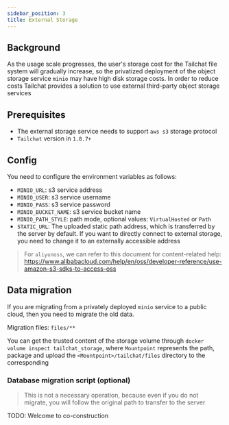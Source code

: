 ```yaml
---
sidebar_position: 3
title: External Storage
---
```


## Background

As the usage scale progresses, the user's storage cost for the Tailchat file system will gradually increase, so the privatized deployment of the object storage service `minio` may have high disk storage costs. In order to reduce costs Tailchat provides a solution to use external third-party object storage services

## Prerequisites

- The external storage service needs to support `aws s3` storage protocol
- `Tailchat` version in `1.8.7+`

## Config

You need to configure the environment variables as follows:
- `MINIO_URL`: s3 service address
- `MINIO_USER`: s3 service username
- `MINIO_PASS`: s3 service password
- `MINIO_BUCKET_NAME`: s3 service bucket name
- `MINIO_PATH_STYLE`: path mode, optional values: `VirtualHosted` or `Path`
- `STATIC_URL`: The uploaded static path address, which is transferred by the server by default. If you want to directly connect to external storage, you need to change it to an externally accessible address

> For `aliyunoss`, we can refer to this document for content-related help: https://www.alibabacloud.com/help/en/oss/developer-reference/use-amazon-s3-sdks-to-access-oss

## Data migration

If you are migrating from a privately deployed `minio` service to a public cloud, then you need to migrate the old data.

Migration files: `files/**`

You can get the trusted content of the storage volume through `docker volume inspect tailchat_storage`, where `Mountpoint` represents the path, package and upload the `<Mountpoint>/tailchat/files` directory to the corresponding

### Database migration script (optional)

> This is not a necessary operation, because even if you do not migrate, you will follow the original path to transfer to the server

TODO: Welcome to co-construction
